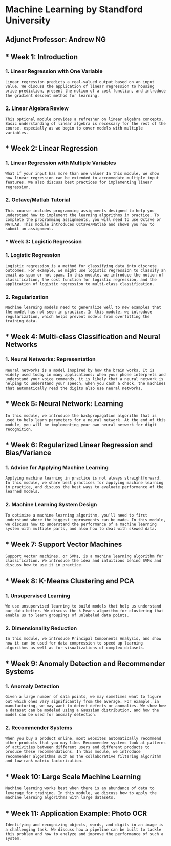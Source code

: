 # Machine Learning by Standford University #
## Adjunct Professor: Andrew NG ##


## * Week 1:  Introduction
    
  ###  1. Linear Regression with One Variable
    
    Linear regression predicts a real-valued output based on an input value. We discuss the application of linear regression to housing price prediction, present the notion of a cost function, and introduce the gradient descent method for learning.
    
  ###  2. Linear Algebra Review
    
    This optional module provides a refresher on linear algebra concepts. Basic understanding of linear algebra is necessary for the rest of the course, especially as we begin to cover models with multiple variables.
    
## * Week 2: Linear Regression
    
   ### 1. Linear Regression with Multiple Variables
    
    What if your input has more than one value? In this module, we show how linear regression can be extended to accommodate multiple input features. We also discuss best practices for implementing linear regression.
    
   ### 2. Octave/Matlab Tutorial 
    
    This course includes programming assignments designed to help you understand how to implement the learning algorithms in practice. To complete the programming assignments, you will need to use Octave or MATLAB. This module introduces Octave/Matlab and shows you how to submit an assignment.
    
### * Week 3: Logistic Regression
    
   ### 1. Logistic Regression
    
    Logistic regression is a method for classifying data into discrete outcomes. For example, we might use logistic regression to classify an email as spam or not spam. In this module, we introduce the notion of classification, the cost function for logistic regression, and the application of logistic regression to multi-class classification.
    
   ### 2. Regularization
    
    Machine learning models need to generalize well to new examples that the model has not seen in practice. In this module, we introduce regularization, which helps prevent models from overfitting the training data.
    
## * Week 4: Multi-class Classification and Neural Networks
    
  ###  1. Neural Networks: Representation
    
    Neural networks is a model inspired by how the brain works. It is widely used today in many applications: when your phone interprets and understand your voice commands, it is likely that a neural network is helping to understand your speech; when you cash a check, the machines that automatically read the digits also use neural networks.

## * Week 5: Neural Network: Learning
    
    In this module, we introduce the backpropagation algorithm that is used to help learn parameters for a neural network. At the end of this module, you will be implementing your own neural network for digit recognition.

## * Week 6: Regularized Linear Regression and Bias/Variance
    
  ###  1. Advice for Applying Machine Learning
    
    Applying machine learning in practice is not always straightforward. In this module, we share best practices for applying machine learning in practice, and discuss the best ways to evaluate performance of the learned models.
    
  ###  2. Machine Learning System Design
    
    To optimize a machine learning algorithm, you’ll need to first understand where the biggest improvements can be made. In this module, we discuss how to understand the performance of a machine learning system with multiple parts, and also how to deal with skewed data.

## * Week 7: Support Vector Machines

    Support vector machines, or SVMs, is a machine learning algorithm for classification. We introduce the idea and intuitions behind SVMs and discuss how to use it in practice.

## * Week 8: K-Means Clustering and PCA
  ###  1. Unsupervised Learning
    
    We use unsupervised learning to build models that help us understand our data better. We discuss the k-Means algorithm for clustering that enable us to learn groupings of unlabeled data points.
    
  ### 2. Dimensionality Reduction
    
    In this module, we introduce Principal Components Analysis, and show how it can be used for data compression to speed up learning algorithms as well as for visualizations of complex datasets.
    
## * Week 9: Anomaly Detection and Recommender Systems
    
  ###  1. Anomaly Detection
    
    Given a large number of data points, we may sometimes want to figure out which ones vary significantly from the average. For example, in manufacturing, we may want to detect defects or anomalies. We show how a dataset can be modeled using a Gaussian distribution, and how the model can be used for anomaly detection.
    
   ### 2. Recommender Systems
    
    When you buy a product online, most websites automatically recommend other products that you may like. Recommender systems look at patterns of activities between different users and different products to produce these recommendations. In this module, we introduce recommender algorithms such as the collaborative filtering algorithm and low-rank matrix factorization.
 
## * Week 10: Large Scale Machine Learning
    
    Machine learning works best when there is an abundance of data to leverage for training. In this module, we discuss how to apply the machine learning algorithms with large datasets.

## * Week 11: Application Example: Photo OCR
    
    Identifying and recognizing objects, words, and digits in an image is a challenging task. We discuss how a pipeline can be built to tackle this problem and how to analyze and improve the performance of such a system.
